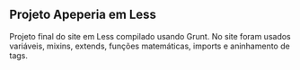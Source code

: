 ## Projeto Apeperia em Less

Projeto final do site em Less compilado usando Grunt. No site foram usados variáveis, mixins, extends, funções matemáticas, imports e aninhamento de tags.
